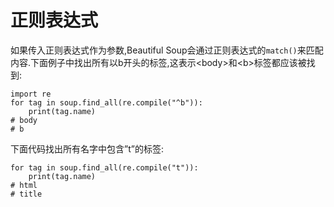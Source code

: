 # 正则表达式

如果传入正则表达式作为参数,Beautiful Soup会通过正则表达式的`match()`来匹配内容.下面例子中找出所有以b开头的标签,这表示&lt;body&gt;和&lt;b&gt;标签都应该被找到:

```text
import re
for tag in soup.find_all(re.compile("^b")):
    print(tag.name)
# body
# b
```

下面代码找出所有名字中包含”t”的标签:

```text
for tag in soup.find_all(re.compile("t")):
    print(tag.name)
# html
# title
```

